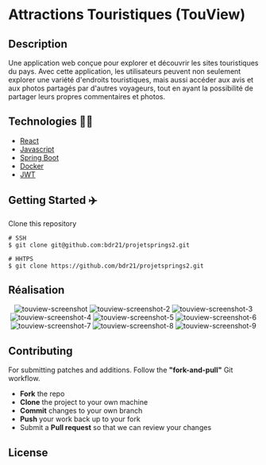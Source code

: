 # Attractions Touristiques (TouView)

## Description

Une application web conçue pour explorer et découvrir les sites touristiques du pays. Avec cette application, les utilisateurs peuvent non seulement explorer une variété d'endroits touristiques, mais aussi accéder aux avis et aux photos partagés par d'autres voyageurs, tout en ayant la possibilité de partager leurs propres commentaires et photos.

## Technologies :man_technologist:

- [React](https://react.dev/)
- [Javascript](https://www.javascript.com/)
- [Spring Boot](https://spring.io/projects/spring-boot)
- [Docker](https://www.docker.com/)
- [JWT](https://jwt.io/)

## Getting Started :airplane:

Clone this repository

```shell
# SSH
$ git clone git@github.com:bdr21/projetsprings2.git

# HHTPS
$ git clone https://github.com/bdr21/projetsprings2.git
```

## Réalisation

<p align="center">
    <img src="https://i.postimg.cc/9rQ9PckD" alt="touview-screenshot"/>
    <img src="https://i.postimg.cc/zy3nNqws/touview-screenshot-2.png" alt="touview-screenshot-2"/>
    <img src="https://i.postimg.cc/k6C62C8X/touview-screenshot-3.png" alt="touview-screenshot-3"/>
    <img src="https://i.postimg.cc/gw8LcjxT/touview-screenshot-4.png" alt="touview-screenshot-4"/>
    <img src="https://i.postimg.cc/xJVHLMrQ/touview-screenshot-5.png" alt="touview-screenshot-5"/>
    <img src="https://i.postimg.cc/2LzZKY8X/touview-screenshot-6.png" alt="touview-screenshot-6"/>
    <img src="https://i.postimg.cc/0rxDQYdd/touview-screenshot-7.png" alt="touview-screenshot-7"/>
    <img src="https://i.postimg.cc/bGtkGLBL/touview-screenshot-8.png" alt="touview-screenshot-8"/>
    <img src="https://i.postimg.cc/JtqJBspw/touview-screenshot-9.png" alt="touview-screenshot-9"/>
</p>

## Contributing

For submitting patches and additions. Follow the **"fork-and-pull"** Git workflow.

- **Fork** the repo
- **Clone** the project to your own machine
- **Commit** changes to your own branch
- **Push** your work back up to your fork
- Submit a **Pull request** so that we can review your changes

## License
